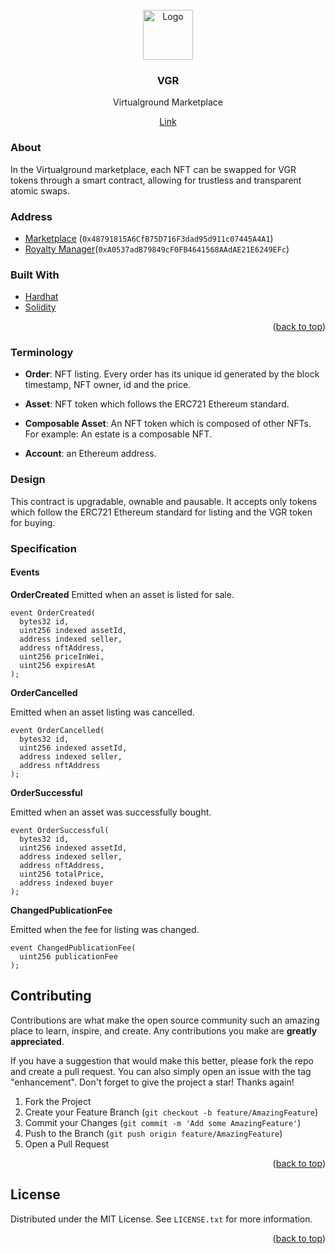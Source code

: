 <!-- PROJECT HEADER -->
<br />
<div align="center">
  <a href="#">
    <img src="https://avatars.githubusercontent.com/u/110193542?s=96&v=4" alt="Logo" width="80" height="80">
  </a>
  <h3 align="center">VGR</h3>
  <p align="center">
    Virtualground Marketplace
  </p>
  <a href="https://www.virtualground.it/">Link</a> 
 
</div>

<!-- ABOUT -->

### About

In the Virtualground marketplace, each NFT can be swapped for VGR tokens through a smart contract, allowing for trustless and transparent atomic swaps.

<!-- CONTRACT ADDRESS -->

### Address

- [Marketplace](https://polygonscan.com/address/0x48791815A6CfB75D716F3dad95d911c07445A4A1) (`0x48791815A6CfB75D716F3dad95d911c07445A4A1`)
- [Royalty Manager](https://polygonscan.com/address/0xA0537adB79849cF0FB4641568AAdAE21E6249EFc)(`0xA0537adB79849cF0FB4641568AAdAE21E6249EFc`)

<!-- TOOLS USED -->

### Built With

- [Hardhat](https://hardhat.org/)
- [Solidity](https://docs.soliditylang.org/)

<p align="right">(<a href="#top">back to top</a>)</p>

<!-- TERMINOLOGY -->

### Terminology

- **Order**: NFT listing. Every order has its unique id generated by the block timestamp, NFT owner, id and the price.

- **Asset**: NFT token which follows the ERC721 Ethereum standard.

- **Composable Asset**: An NFT token which is composed of other NFTs. For example: An estate is a composable NFT.

- **Account**: an Ethereum address.

<!-- DESIGN -->

### Design

This contract is upgradable, ownable and pausable. It accepts only tokens which follow the ERC721 Ethereum standard for listing and the VGR token for buying.

<!-- DESIGN -->

### Specification

#### Events

**OrderCreated**
Emitted when an asset is listed for sale.

```solidity
event OrderCreated(
  bytes32 id,
  uint256 indexed assetId,
  address indexed seller,
  address nftAddress,
  uint256 priceInWei,
  uint256 expiresAt
);
```

**OrderCancelled**

Emitted when an asset listing was cancelled.

```solidity
event OrderCancelled(
  bytes32 id,
  uint256 indexed assetId,
  address indexed seller,
  address nftAddress
);
```

**OrderSuccessful**

Emitted when an asset was successfully bought.

```solidity
event OrderSuccessful(
  bytes32 id,
  uint256 indexed assetId,
  address indexed seller,
  address nftAddress,
  uint256 totalPrice,
  address indexed buyer
);
```

**ChangedPublicationFee**

Emitted when the fee for listing was changed.

```solidity
event ChangedPublicationFee(
  uint256 publicationFee
);
```

<!-- CONTRIBUTING -->

## Contributing

Contributions are what make the open source community such an amazing place to learn, inspire, and create. Any contributions you make are **greatly appreciated**.

If you have a suggestion that would make this better, please fork the repo and create a pull request. You can also simply open an issue with the tag "enhancement".
Don't forget to give the project a star! Thanks again!

1. Fork the Project
2. Create your Feature Branch (`git checkout -b feature/AmazingFeature`)
3. Commit your Changes (`git commit -m 'Add some AmazingFeature'`)
4. Push to the Branch (`git push origin feature/AmazingFeature`)
5. Open a Pull Request

<p align="right">(<a href="#top">back to top</a>)</p>
 
 
<!-- LICENSE -->
## License

Distributed under the MIT License. See `LICENSE.txt` for more information.

<p align="right">(<a href="#top">back to top</a>)</p>
